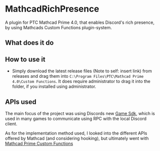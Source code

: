 # MathcadRichPresence
A plugin for PTC Mathcad Prime 4.0, that enables Discord's rich presence, by using Mathcads Custom Functions plugin-system.

## What does it do


## How to use it
- Simply download the latest release files (Note to self: insert link) from releases and drag them into `C:\Program Files\PTC\Mathcad Prime 4.0\Custom Functions`. It does require administrator to drag it into the folder, if you installed using administrator.

## APIs used
The main focus of the project was using Discords new [Game Sdk](https://discord.com/developers/docs/game-sdk/sdk-starter-guide), which is used in many games to communicate using RPC with the local Discord client.

As for the implementation method used, I looked into the different APIs offered by Mathcad (and considering hooking), but ultimately went with [Mathcad Prime Custom Functions](http://support.ptc.com/help/mathcad/en/index.html#page/PTC_Mathcad_Help/about_custom_functions.html)
